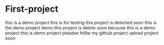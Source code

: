 # First-project
this is a demo project this is for testing this project is delected soon
this is the demo project demo 
this project is delete soon becsuse this is a demo project
this is demo project pleadse folllw my github project upload project soon

